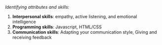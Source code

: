 _Identifying attributes and skills:_
1. **Interpersonal skills**: empathy, active listening, and emotional intelligence
2. **Programming skills**: Javascript, HTML/CSS
3. **Communication skills**: Adapting your communication style, Giving and receiving feedback
